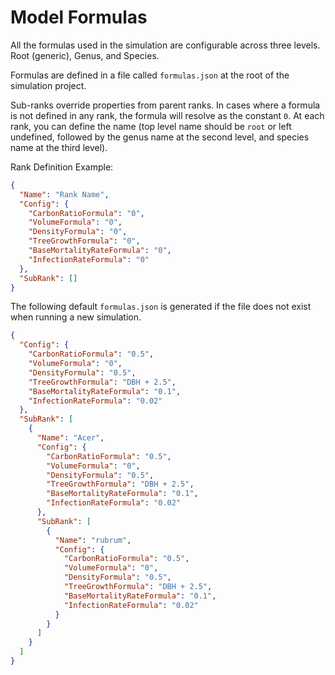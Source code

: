 # Model Formulas

All the formulas used in the simulation are configurable across three levels. Root (generic), Genus, and Species.

Formulas are defined in a file called `formulas.json` at the root of the simulation project. 

Sub-ranks override properties from parent ranks. In cases where a formula is not defined in any rank, the formula will resolve as the
constant `0`. At each rank, you can define the name (top level name should be `root` or left undefined, 
followed by the genus name at the second level, and species name at the third level).



Rank Definition Example:
```JSON
{
  "Name": "Rank Name",
  "Config": {
    "CarbonRatioFormula": "0",
    "VolumeFormula": "0",
    "DensityFormula": "0",
    "TreeGrowthFormula": "0",
    "BaseMortalityRateFormula": "0",
    "InfectionRateFormula": "0"
  },
  "SubRank": []
}

```



The following default `formulas.json` is generated if the file does not exist when running a new simulation.
```JSON
{
  "Config": {
    "CarbonRatioFormula": "0.5",
    "VolumeFormula": "0",
    "DensityFormula": "0.5",
    "TreeGrowthFormula": "DBH + 2.5",
    "BaseMortalityRateFormula": "0.1",
    "InfectionRateFormula": "0.02"
  },
  "SubRank": [
    {
      "Name": "Acer",
      "Config": {
        "CarbonRatioFormula": "0.5",
        "VolumeFormula": "0",
        "DensityFormula": "0.5",
        "TreeGrowthFormula": "DBH + 2.5",
        "BaseMortalityRateFormula": "0.1",
        "InfectionRateFormula": "0.02"
      },
      "SubRank": [
        {
          "Name": "rubrum",
          "Config": {
            "CarbonRatioFormula": "0.5",
            "VolumeFormula": "0",
            "DensityFormula": "0.5",
            "TreeGrowthFormula": "DBH + 2.5",
            "BaseMortalityRateFormula": "0.1",
            "InfectionRateFormula": "0.02"
          }
        }
      ]
    }
  ]
}

```
